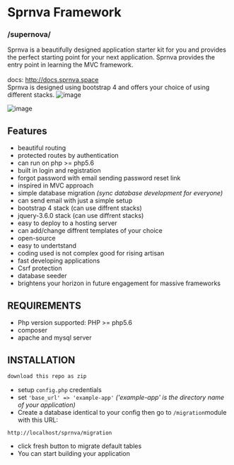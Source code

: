 # Sprnva Framework
### /supernova/
Sprnva is a beautifully designed application starter kit for you and provides the perfect starting point for your next application. Sprnva provides the entry point in learning the MVC framework.
<br><br>
docs: http://docs.sprnva.space
<br>
Sprnva is designed using bootstrap 4 and offers your choice of using different stacks.
![image](https://user-images.githubusercontent.com/37282871/130411045-d050d5d2-9eed-4722-bcfc-8c02d7749249.png)

![image](https://user-images.githubusercontent.com/37282871/125870577-9e1a0ccf-78f0-43a5-85c1-7bdeba412312.png)

## Features

- beautiful routing
- protected routes by authentication
- can run on php >= php5.6
- built in login and registration
- forgot password with email sending password reset link
- inspired in MVC approach
- simple database migration <i>(sync database development for everyone)</i>
- can send email with just a simple setup
- bootstrap 4 stack (can use diffrent stacks)
- jquery-3.6.0 stack (can use diffrent stacks)
- easy to deploy to a hosting server
- can add/change diffrent templates of your choice
- open-source
- easy to undertstand
- coding used is not complex good for rising artisan
- fast developing applications
- Csrf protection
- database seeder
- brightens your horizon in future engagement for massive frameworks

## REQUIREMENTS
- Php version supported: PHP >= php5.6
- composer
- apache and mysql server

## INSTALLATION
```bash
download this repo as zip
```

- setup `config.php` credentials
- set `'base_url' => 'example-app'` *('example-app' is the directory name of your application)*
- Create a database identical to your config then go to  `/migration`module with this URL:
```
http://localhost/sprnva/migration
```
- click fresh button to migrate default tables
- You can start building your application
